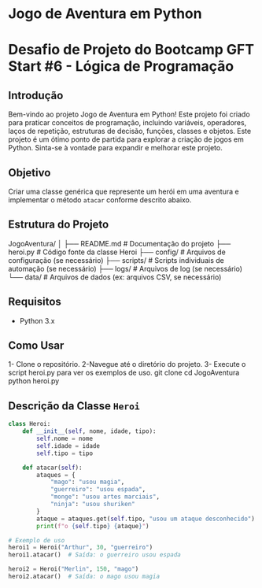 # Jogo de Aventura em Python

# Desafio de Projeto do Bootcamp GFT Start #6 - Lógica de Programação

## Introdução
Bem-vindo ao projeto Jogo de Aventura em Python! Este projeto foi criado para praticar conceitos de programação, incluindo variáveis, operadores, laços de repetição, estruturas de decisão, funções, classes e objetos.
Este projeto é um ótimo ponto de partida para explorar a criação de jogos em Python. Sinta-se à vontade para expandir e melhorar este projeto.

## Objetivo
Criar uma classe genérica que represente um herói em uma aventura e implementar o método `atacar` conforme descrito abaixo.

## Estrutura do Projeto
JogoAventura/
│
├── README.md          # Documentação do projeto
├── heroi.py           # Código fonte da classe Heroi
├── config/            # Arquivos de configuração (se necessário)
├── scripts/           # Scripts individuais de automação (se necessário)
├── logs/              # Arquivos de log (se necessário)
└── data/              # Arquivos de dados (ex: arquivos CSV, se necessário)


## Requisitos
- Python 3.x
## Como Usar
1- Clone o repositório.
2-Navegue até o diretório do projeto.
3- Execute o script heroi.py para ver os exemplos de uso.
git clone <URL-do-repositorio>
cd JogoAventura
python heroi.py

## Descrição da Classe `Heroi`

```python
class Heroi:
    def __init__(self, nome, idade, tipo):
        self.nome = nome
        self.idade = idade
        self.tipo = tipo

    def atacar(self):
        ataques = {
            "mago": "usou magia",
            "guerreiro": "usou espada",
            "monge": "usou artes marciais",
            "ninja": "usou shuriken"
        }
        ataque = ataques.get(self.tipo, "usou um ataque desconhecido")
        print(f"o {self.tipo} {ataque}")

# Exemplo de uso
heroi1 = Heroi("Arthur", 30, "guerreiro")
heroi1.atacar()  # Saída: o guerreiro usou espada

heroi2 = Heroi("Merlin", 150, "mago")
heroi2.atacar()  # Saída: o mago usou magia

